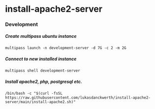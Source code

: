 # install-apache2-server

### Development

##### Create multipass ubuntu instance
```shell
multipass launch -n development-server -d 7G -c 2 -m 2G
```

##### Connect to new installed instance
```shell
multipass shell development-server
```

##### Install apache2, php, postgresql etc.
```shell
/bin/bash -c "$(curl -fsSL https://raw.githubusercontent.com/lukasdanckwerth/install-apache2-server/main/install-apache2.sh)"
```
